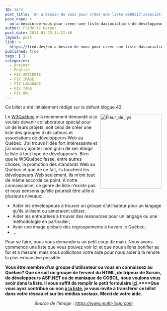 ```yaml
---
ID: 3073
post_title: 'On a besoin de vous pour créer une liste d&#8217;associations de développeurs au Québec'
post_name: >
  on-a-besoin-de-vous-pour-creer-une-liste-dassociations-de-developpeurs-au-quebec
author: Frédéric Harper
post_date: 2011-01-25 14:22:46
layout: post
link: >
  https://fred.dev/on-a-besoin-de-vous-pour-creer-une-liste-dassociations-de-developpeurs-au-quebec/
published: true
tags: [ ]
categories:
  - Brainer
  - English
  - FIX ANTIDOTE
  - FIX IMAGE
  - FIX LANGUAGE
  - FIX TAGS
  - FIX URL
---
```

<div id="deadblog">
  Ce billet a été initialement rédigé sur le défunt blogue 42
</div>

<img style="background-image:none;margin:0 0 0 10px;padding-left:0;padding-right:0;display:inline;float:right;padding-top:0;border:0" title="Fleur_de_lys" src="http://fred.dev/wp-content/uploads/2011/01/Fleur_de_lys_thumb.jpg" alt="Fleur_de_lys" width="198" height="240" align="right" border="0" />Le <a href="https://w3qc.org" target="_blank" rel="noopener noreferrer">W3Québec</a> m’a récemment demandé si je voulais devenir collaborateur spécial pour un de leurs projets, soit celui de créer une liste des groupes d’utilisateurs et associations de développeurs Web au Québec. J’ai trouvé l’idée fort intéressante et j’ai voulu y ajouter mon grain de sel: élargir la liste à tout type de développeurs.
Bien que le W3Québec fasse, entre autres choses, la promotion des standards Web au Québec et que de ce fait, ils touchent les développeurs Web seulement, ils m’ont tout de même accordé ce point. À notre connaissance, ce genre de liste n’existe pas et nous pensons qu’elle pourrait être utile à plusieurs niveaux:

*   <div>
      Aider les développeurs à trouver un groupe d’utilisateur pour un langage qu’ils utilisent ou aimeraient utiliser;
    </div>

*   <div>
      Aider les entreprises à trouver des ressources pour un langage ou une méthodologie en particulier;
    </div>

*   <div>
      Avoir une image globale des regroupements à travers le Québec;
    </div>

*   <div>
      …
    </div>

Pour se faire, nous vous demandons un petit coup de main. Nous avons commencé une liste que vous pouvez voir ici et que nous allons bonifier au fur et à mesure, mais nous sollicitons votre aide pour nous aider à la rendre la plus exhaustive possible.

**Vous être membre d’un groupe d’utilisateur ou vous en connaissez au Québec? Que ce soit un groupe de fervent du HTML, de tripeux de Scrum, de développeurs ASP.NET ou de maniaque de COBOL, nous voulons vous avoir dans la liste. Il vous suffit de remplir le petit formulaire [ici][1].****Que vous ayez contribué ou non <a href="https://www.w3qc.org/ressources/groupes-utilisateurs/" target="_blank" rel="noopener noreferrer">à la liste</a>, je vous invite à transférer ce billet dans votre réseau et sur les médias sociaux. Merci de votre aide.**<p style="text-align:center">
  <em>Source de l’image : </em><a title="https://www.multi-logo.com" href="https://www.multi-logo.com"><em>https://www.multi-logo.com</em></a>
</p>

 [1]: https://www.w3qc.org/ressources/groupes-utilisateurs/ "Formulaire pour ajouter un groupe d'utilisateur à la liste"